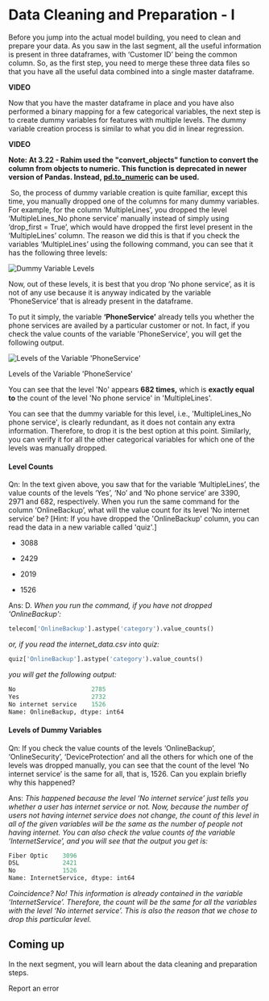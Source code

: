 # Data Cleaning and Preparation - I

Before you jump into the actual model building, you need to clean and prepare your data. As you saw in the last segment, all the useful information is present in three dataframes, with ‘Customer ID’ being the common column. So, as the first step, you need to merge these three data files so that you have all the useful data combined into a single master dataframe. 

**VIDEO**

Now that you have the master dataframe in place and you have also performed a binary mapping for a few categorical variables, the next step is to create dummy variables for features with multiple levels. The dummy variable creation process is similar to what you did in linear regression. 

**VIDEO**

**Note: At 3.22 - Rahim used the "convert_objects" function to convert the column from objects to numeric. This function is deprecated in newer version of Pandas. Instead, [pd.to_numeric](https://pandas.pydata.org/pandas-docs/stable/reference/api/pandas.to_numeric.html) can be used.**

 So, the process of dummy variable creation is quite familiar, except this time, you manually dropped one of the columns for many dummy variables. For example, for the column ‘MultipleLines’, you dropped the level ‘MultipleLines_No phone service’ manually instead of simply using ‘drop_first = True’, which would have dropped the first level present in the ‘MultipleLines’ column. The reason we did this is that if you check the variables ‘MultipleLines’ using the following command, you can see that it has the following three levels:

![Dummy Variable Levels](https://i.ibb.co/fkyrknH/Dummy-Variable-Levels.png)

Now, out of these levels, it is best that you drop ‘No phone service’, as it is not of any use because it is anyway indicated by the variable ‘PhoneService’ that is already present in the dataframe.

To put it simply, the variable **‘PhoneService’** already tells you whether the phone services are availed by a particular customer or not. In fact, if you check the value counts of the variable 'PhoneService', you will get the following output.

![Levels of the Variable 'PhoneService'](https://i.ibb.co/923SQFR/Levels-of-the-Variable-Phone-Service.png)

Levels of the Variable 'PhoneService'

You can see that the level 'No' appears **682 times,** which is **exactly equal to** the count of the level 'No phone service' in 'MultipleLines'.

You can see that the dummy variable for this level, i.e., 'MultipleLines_No phone service', is clearly redundant, as it does not contain any extra information. Therefore, to drop it is the best option at this point. Similarly, you can verify it for all the other categorical variables for which one of the levels was manually dropped.

#### Level Counts

Qn: In the text given above, you saw that for the variable ‘MultipleLines’, the value counts of the levels ‘Yes’, ‘No’ and ‘No phone service’ are 3390, 2971 and 682, respectively. When you run the same command for the column ‘OnlineBackup’, what will the value count for its level ‘No internet service’ be? \[Hint: If you have dropped the 'OnlineBackup' column, you can read the data in a new variable called 'quiz'.]

- 3088

- 2429

- 2019

- 1526

Ans: D. *When you run the command, if you have not dropped 'OnlineBackup':*

```python
telecom['OnlineBackup'].astype('category').value_counts()
```

*or, if you read the internet_data.csv into quiz:*

```python
quiz['OnlineBackup'].astype('category').value_counts()
```

*you will get the following output:*

```python
No                     2785  
Yes                    2732  
No internet service    1526
Name: OnlineBackup, dtype: int64
```

#### Levels of Dummy Variables

Qn: If you check the value counts of the levels ‘OnlineBackup’, ‘OnlineSecurity’, ‘DeviceProtection’ and all the others for which one of the levels was dropped manually, you can see that the count of the level ‘No internet service’ is the same for all, that is, 1526. Can you explain briefly why this happened?

Ans: *This happened because the level ‘No internet service’ just tells you whether a user has internet service or not. Now, because the number of users not having internet service does not change, the count of this level in all of the given variables will be the same as the number of people not having internet. You can also check the value counts of the variable ‘InternetService’, and you will see that the output you get is:*

```python
Fiber Optic    3096
DSL            2421  
No             1526
Name: InternetService, dtype: int64
```

*Coincidence? No! This information is already contained in the variable ‘InternetService’. Therefore, the count will be the same for all the variables with the level ‘No internet service’. This is also the reason that we chose to drop this particular level.*

## Coming up

In the next segment, you will learn about the data cleaning and preparation steps.

Report an error